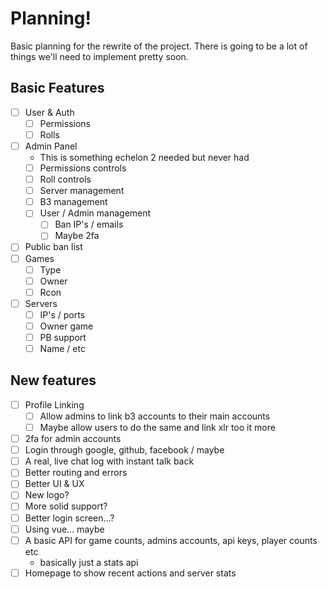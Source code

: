 # Planning!
Basic planning for the rewrite of the project. There is going to be a lot of things we'll need to implement pretty soon.

## Basic Features
- [ ] User & Auth
    - [ ] Permissions
    - [ ] Rolls
- [ ] Admin Panel
    - This is something echelon 2 needed but never had
    - [ ] Permissions controls 
    - [ ] Roll controls
    - [ ] Server management
    - [ ] B3 management
    - [ ] User / Admin management
        - [ ] Ban IP's / emails
        - [ ] Maybe 2fa
- [ ] Public ban list
- [ ] Games
    - [ ] Type
    - [ ] Owner
    - [ ] Rcon 
- [ ] Servers
    - [ ] IP's / ports
    - [ ] Owner game
    - [ ] PB support
    - [ ] Name / etc

## New features
- [ ] Profile Linking
    - [ ] Allow admins to link b3 accounts to their main accounts
    - [ ] Maybe allow users to do the same and link xlr too it more 
- [ ] 2fa for admin accounts
- [ ] Login through google, github, facebook / maybe
- [ ] A real, live chat log with instant talk back
- [ ] Better routing and errors
- [ ] Better UI & UX
- [ ] New logo?
- [ ] More solid support?
- [ ] Better login screen...?
- [ ] Using vue... maybe
- [ ] A basic API for game counts, admins accounts, api keys, player counts etc
    - basically just a stats api
- [ ] Homepage to show recent actions and server stats